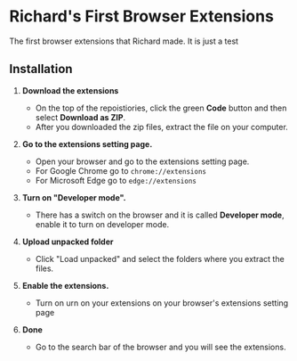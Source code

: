 # Richard's First Browser Extensions
The first browser extensions that Richard made. It is just a test

## Installation
1. **Download the extensions**
   - On the top of the repoistiories, click the green **Code** button and then select **Download as ZIP**.
   - After you downloaded the zip files, extract the file on your computer.
   
3. **Go to the extensions setting page.**
   - Open your browser and go to the extensions setting page.
   - For Google Chrome go to ````chrome://extensions```` 
   - For Microsoft Edge go to ````edge://extensions````
4. **Turn on "Developer mode".**
   - There has a switch on the browser and it is called **Developer mode**, enable it to turn on developer mode.
5. **Upload unpacked folder**
   - Click "Load unpacked" and select the folders where you extract the files.
6. **Enable the extensions.**
   - Turn on urn on your extensions on your browser's extensions setting page
7. **Done**
   - Go to the search bar of the browser and you will see the extensions.

